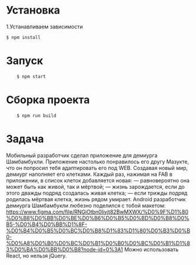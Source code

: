 # Установка #
1.Устанавливаем зависимости
```
$ npm install
```

# Запуск #
```
    $ npm start
```

# Сборка проекта #
```
    $ npm run build
```


# Задача #
Мобильный разработчик сделал приложение для демиурга Шамбамбукли. Приложение настолько понравилось его другу Мазукте, что он попросил тебя адаптировать его под WEB.  Создавая новый мир, демиург наполняет его клетками. Каждый раз, нажимая на FAB в приложении, в список клеток добавляется новая:  — равновероятно она может быть как живой, так и мёртвой;  — жизнь зарождается, если до этого дважды подряд создалась живая клетка;  — если трижды подряд родилась мёртвая клетка, жизнь рядом умирает.  Android разработчик демиурга Шамбамбукли любезно поделился с тобой макетом: https://www.figma.com/file/RNGiOtbn0Iiyjt82BwMXWX/%D0%9F%D1%80%D0%B8%D0%BB%D0%BE%D0%B6%D0%B5%D0%BD%D0%B8%D0%B5-%D0%B4%D0%BB%D1%8F-%D0%B4%D0%B5%D0%BC%D0%B8%D1%83%D1%80%D0%B3%D0%B0-%D0%A8%D0%B0%D0%BC%D0%B1%D0%B0%D0%BC%D0%B1%D1%83%D0%BA%D0%BB%D0%B8?node-id=0%3A1  Можно использовать React, но нельзя jQuery.